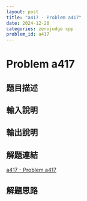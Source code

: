 ```yaml
---
layout: post
title: "a417 - Problem a417"
date: 2024-12-20
categories: zerojudge cpp
problem_id: a417
---
```


# Problem a417

## 題目描述



## 輸入說明



## 輸出說明



## 解題連結

[a417 - Problem a417](https://zerojudge.tw/ShowProblem?problemid=a417)

## 解題思路

